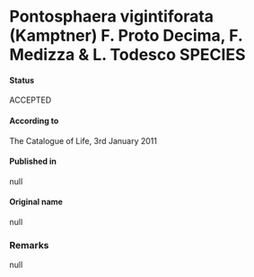 Pontosphaera vigintiforata (Kamptner) F. Proto Decima, F. Medizza & L. Todesco SPECIES
=======

#### Status
ACCEPTED

#### According to
The Catalogue of Life, 3rd January 2011

#### Published in
null

#### Original name
null

### Remarks
null